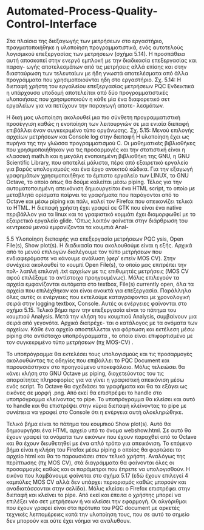 # Automated-Process-Quality-Control-Interface

Στα πλαίσια της διεξαγωγής των μετρήσεων στο εργαστήριο, πραγματοποιήθηκε η υλοποίηση
προγραμματιστικά, ενός αυτοτελούς λογισμικού επεξεργασίας των μετρήσεων (σχήμα 5.14). Η
προσπάθεια αυτή αποσκοπεί στην ενεργό εμπλοκή με την διαδικασία επεξεργασίας και παραγ-
ωγής αποτελεσμάτων από τις μετρήσεις αλλά επίσης και στην διασταύρωση των τελευταίων με
ήδη γνωστά αποτελέσματα από άλλα προγράμματα που χρησιμοποιούνται ηδη στο εργαστήριο.
Σχ. 5.14: Η διεπαφή χρήστη του εργαλείου επεξεργασίας μετρήσεων PQC
Ενδεικτικά η υπάρχουσα υποδομή αποτελείται από δύο προγραμματιστικές υλοποιήσεις που
χρησιμοποιούν η κάθε μία ένα διαφορετικό σετ εργαλείων για να πετύχουν την παραγωγή αποτε-
λεσμάτων.

Η δική μας υλοποίηση ακολουθεί μια πιο σύνθετη προγραμματιστική προσέγγιση καθώς η
ενοποίηση των λειτουργιών σε μια ενιαία διεπαφή επιβάλλει έναν συγκεκριμένο τύπο οργάνωσης.
Σχ. 5.15: Μενού επιλογής αρχείων μετρήσεων και Console log στην διεπαφή
Η υλοποίηση έχει ως πυρήνα της την γλώσσα προγραμματισμού C. Οι μαθηματικές βιβλιοθήκες
που χρησιμοποιήθηκαν για τις προσαρμογές και την στατιστική είναι η κλασσική math.h και η
μεγάλη ενοποιημένη βιβλιοθήκη της GNU, η GNU Scientific Library, που αποτελεί μάλιστα, πέρα
από εξαιρετικό εργαλείο για βαρύς υπολογισμούς και ένα έργο ανοικτού κώδικα. Για την εξαγωγή
γραφημάτων χρησιμοποιήθηκε το έμπιστο εργαλείο των LINUX, το GNU Octave, το οποίο όπως
θα δούμε καλείται μέσω piping. Τέλος για την αυτοματοποιημένη απεικόνιση δημιουργείται ένα
HTML script, το οποίο με μεταβλητά ορίσματα παίρνει τα γραφήματα που παράγονται από το
Octave και μέσω piping και πάλι, καλεί τον Firefox που απεικονίζει τελικά το HTML. Η διεπαφή
χρήστη έχει γραφεί σε GTK που είναι ένα native περιβάλλον για τα linux και τo γραφιστικό κομμάτι
έχει διαμορφωθεί με το εξαιρετικό εργαλείο glide.
'Οπως λοιπόν φαίνεται στην διάρθρωση του κεντρικού μενού εμφανίζονται τα κουμπιά Anal-

5.5 Υλοποίηση διεπαφής για επεξεργασία μετρήσεων PQC
ysis, Open File(s), Show plot(s). Η διαδικασία που ακολουθούμε είναι η εξής. Αρχικά από το
μενού επιλογών διαλέγουμε τον τύπο μετρήσεων που ενδιαφερόμαστε να κάνουμε ανάλυση (φερ’
ειπείν MOS CV). Στην συνέχεια ακολουθεί το κουμπί Open File(s), το οποίο μας επιτρέπει την πολ-
λαπλή επιλογή .txt αρχείων με τις επιθυμητές μετρήσεις (MOS CV αφού επιλέξαμε το αντίστοιχο
προηγουμένως). Μόλις επιλεγούν τα αρχεία εμφανίζονται αυτόματα στο textbox, File(s) currently
open, όλα τα αρχεία που επιλέχθηκαν και είναι ανοικτά για επεξεργασία. Παράλληλα όλες αυτές
οι ενέργειες που εκτελούμε καταγράφονται με χρονολογική σειρά στην logging textbox, Console.
Αυτές οι ενέργειες φαίνονται στο σχήμα 5.15. Τελικό βήμα πριν την επεξεργασία είναι το πάτημα
του κουμπιού Analysis.
Μετά την κλήση του κουμπιού Analysis, συμβαίνουν μια σειρά από γεγονότα. Αρχικά διατρέχε-
ται ο κατάλογος με τα ονόματα των αρχείων. Κάθε ένα αρχείο αποστέλλεται για φόρτωση και
εκτέλεση μέσω piping στο αντίστοιχο υποπρόγραμματα , το οποίο είναι επιφορτισμένο
με τον συγκεκριμένο τύπο μετρήσεων (πχ MOS-CV) .

Το υποπρόγραμμα θα εκτελέσει τους υπολογισμούς και τις προσαρμογές ακολουθώντας τις
οδηγίες που επιβάλλει το PQC Document και παρουσιάστηκαν στο προηγούμενο υποκεφάλαιο.
Μόλις τελειώσει θα κάνει κλήση στο GNU Octave με piping, διοχετεύοντας του τις απαραίτητες
πληροφορίες για να γίνει η γραφιστική απεικόνιση μέσω ενός script. To Octave θα σχεδιάσει
τα γραφήματα και θα τα εξάγει ως εικόνες σε μορφή .png. Από εκεί θα επιστρέψει το handle
στο υποπρόγραμμα κλείνοντας το pipe. Το υποπρόγραμμα θα κλείσει και αυτό το handle και
θα επιστρέψει στην κύρια διεπαφή κλείνοντας το pipe με συνέπεια να γραφεί στο Console ότι η
ενέργεια αυτή ολοκληρώθηκε.

Τελικό βήμα είναι το πάτημα του κουμπιού Show plot(s). Αυτό θα δημιουργήσει ένα HTML
αρχείο υπό το όνομα webshow.html. Σε αυτό θα έχουν γραφεί τα ονόματα των εικόνων που έχουν
παραχθεί από το Octave και θα έχουν διευθετηθεί με ένα απλό τρόπο για απεικόνιση. Το επόμενο
βήμα είναι η κλήση του Firefox μέσω piping ο οποίος θα φορτώσει το αρχείο html και θα το
παρουσιάσει στον τελικό χρήστη. Αναλόγως της περίπτωσης (πχ MOS CV), στά διαγράμματα θα
φαίνονται όλες οι προσαρμογές καθώς και οι παράμετροι που έπρεπε να υπολογισθούν. Η εικόνα
που λαμβάνουμε φαίνεται στο σχήμα 5.17 (εδώ έχουν επιλεγεί 4 καμπύλες MOS CV αλλά δεν
υπάρχει περιορισμός καθώς μπορούν και αναδιατάσσονται στην σελίδα).
Μόλις κλείσει ο Firefox επιστρέφει στην διεπαφή και κλείνει το pipe. Από εκεί και έπειτα ο
χρήστης μπορεί να επιλέξει νέο σετ μετρήσεων ή να κλείσει την εφαρμογή.
Οι αλγόριθμοι που έχουν γραφεί είναι στα πρότυπα του PQC document με αρκετές τεχνικές
λεπτομέρειες κατά την υλοποίηση τους, που σε αυτό το σημείο δεν μπορούν και ούτε έχει νόημα να αναλυθουν.
